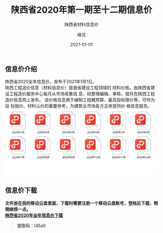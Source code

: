 ﻿---
layout:     post
title:      陕西省2020年第一期至十二期信息价
subtitle:   陕西省材料信息价
date:       2021-01-01
author:     峰兄
header-img: img/the-first.png
catalog: true
tags:
- 材料信息价
---
## 信息价介绍 ##
  陕西省2020全年信息价，发布于2021年1月1日。  
  陕西工程造价信息（材料信息价）是我省建设工程领域的
材料价格，由陕西省建设工程造价服务中心每月从市场收集信
息，经整理编辑、审核，按月在陕西工程造价信息网上发布。
该价格信息用于编制工程概预算、最高投标限价等，可作为投
标报价、材料认价的重要参考，为建筑业市场各方主体提供价
格信息服务。  
![2020年全年信息价][1]

## 信息价下载 ##
**文件放在我的移动云盘里面，下载时需要注册一个移动云盘账号，登陆后下载，稍稍麻烦一点。**  
[**陕西省2020年全年信息价下载**][2]  

> **提取码：UDa0**




  [1]: /img-post/xxj2020.png
  [2]:  https://caiyun.139.com/m/i?105Cq9jgwJSYI